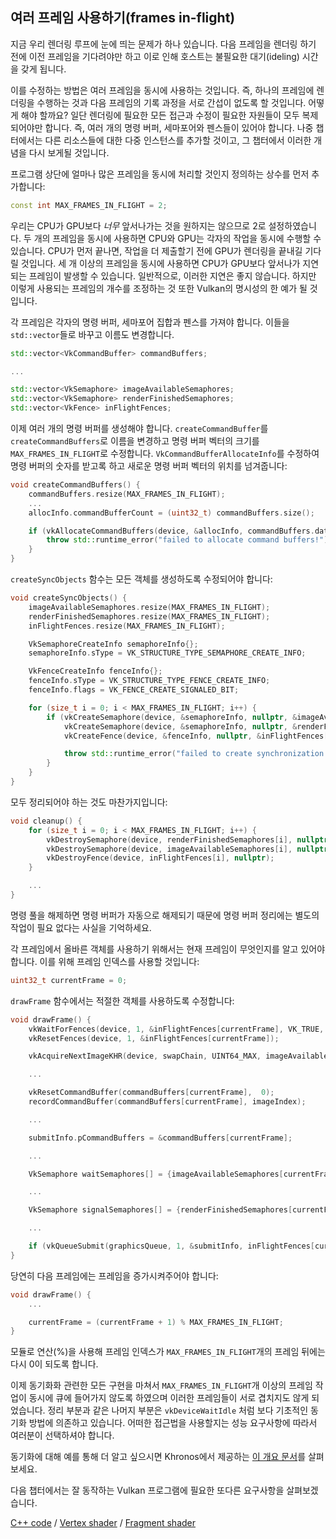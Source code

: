 ## 여러 프레임 사용하기(frames in-flight)

지금 우리 렌더링 루프에 눈에 띄는 문제가 하나 있습니다. 다음 프레임을 렌더링 하기 전에 이전 프레임을 기다려야만 하고 이로 인해 호스트는 불필요한 대기(ideling) 시간을 갖게 됩니다.

<!-- insert diagram showing our current render loop and the 'multi frame in flight' render loop -->

이를 수정하는 방법은 여러 프레임을 동시에 사용하는 것입니다. 즉, 하나의 프레임에 렌더링을 수행하는 것과 다음 프레임의 기록 과정을 서로 간섭이 없도록 할 것입니다. 어떻게 해야 할까요? 일단 렌더링에 필요한 모든 접근과 수정이 필요한 자원들이 모두 복제되어야만 합니다. 즉, 여러 개의 명령 버퍼, 세마포어와 펜스들이 있어야 합니다. 나중 챕터에서는 다른 리소스들에 대한 다중 인스턴스를 추가할 것이고, 그 챕터에서 이러한 개념을 다시 보게될 것입니다.

프로그램 상단에 얼마나 많은 프레임을 동시에 처리할 것인지 정의하는 상수를 먼저 추가합니다:

```c++
const int MAX_FRAMES_IN_FLIGHT = 2;
```

우리는 CPU가 GPU보다 *너무* 앞서나가는 것을 원하지는 않으므로 2로 설정하였습니다. 두 개의 프레임을 동시에 사용하면 CPU와 GPU는 각자의 작업을 동시에 수행할 수 있습니다. CPU가 먼저 끝나면, 작업을 더 제출할기 전에 GPU가 렌더링을 끝내길 기다릴 것입니다. 세 개 이상의 프레임을 동시에 사용하면 CPU가 GPU보다 앞서나가 지연되는 프레임이 발생할 수 있습니다. 일반적으로, 이러한 지연은 좋지 않습니다. 하지만 이렇게 사용되는 프레임의 개수를 조정하는 것 또한 Vulkan의 명시성의 한 예가 될 것입니다.

각 프레임은 각자의 명령 버퍼, 세마포어 집합과 펜스를 가져야 합니다. 이들을 `std::vector`들로 바꾸고 이름도 변경합니다.

```c++
std::vector<VkCommandBuffer> commandBuffers;

...

std::vector<VkSemaphore> imageAvailableSemaphores;
std::vector<VkSemaphore> renderFinishedSemaphores;
std::vector<VkFence> inFlightFences;
```

이제 여러 개의 명령 버퍼를 생성해야 합니다. `createCommandBuffer`를 `createCommandBuffers`로 이름을 변경하고 명령 버퍼 벡터의 크기를 `MAX_FRAMES_IN_FLIGHT`로 수정합니다. `VkCommandBufferAllocateInfo`를 수정하여 명령 버퍼의 숫자를 받고록 하고 새로운 명령 버퍼 벡터의 위치를 넘겨줍니다:

```c++
void createCommandBuffers() {
    commandBuffers.resize(MAX_FRAMES_IN_FLIGHT);
    ...
    allocInfo.commandBufferCount = (uint32_t) commandBuffers.size();

    if (vkAllocateCommandBuffers(device, &allocInfo, commandBuffers.data()) != VK_SUCCESS) {
        throw std::runtime_error("failed to allocate command buffers!");
    }
}
```

`createSyncObjects` 함수는 모든 객체를 생성하도록 수정되어야 합니다:

```c++
void createSyncObjects() {
    imageAvailableSemaphores.resize(MAX_FRAMES_IN_FLIGHT);
    renderFinishedSemaphores.resize(MAX_FRAMES_IN_FLIGHT);
    inFlightFences.resize(MAX_FRAMES_IN_FLIGHT);

    VkSemaphoreCreateInfo semaphoreInfo{};
    semaphoreInfo.sType = VK_STRUCTURE_TYPE_SEMAPHORE_CREATE_INFO;

    VkFenceCreateInfo fenceInfo{};
    fenceInfo.sType = VK_STRUCTURE_TYPE_FENCE_CREATE_INFO;
    fenceInfo.flags = VK_FENCE_CREATE_SIGNALED_BIT;

    for (size_t i = 0; i < MAX_FRAMES_IN_FLIGHT; i++) {
        if (vkCreateSemaphore(device, &semaphoreInfo, nullptr, &imageAvailableSemaphores[i]) != VK_SUCCESS ||
            vkCreateSemaphore(device, &semaphoreInfo, nullptr, &renderFinishedSemaphores[i]) != VK_SUCCESS ||
            vkCreateFence(device, &fenceInfo, nullptr, &inFlightFences[i]) != VK_SUCCESS) {

            throw std::runtime_error("failed to create synchronization objects for a frame!");
        }
    }
}
```

모두 정리되어야 하는 것도 마찬가지입니다:

```c++
void cleanup() {
    for (size_t i = 0; i < MAX_FRAMES_IN_FLIGHT; i++) {
        vkDestroySemaphore(device, renderFinishedSemaphores[i], nullptr);
        vkDestroySemaphore(device, imageAvailableSemaphores[i], nullptr);
        vkDestroyFence(device, inFlightFences[i], nullptr);
    }

    ...
}
```

명령 풀을 해제하면 명령 버퍼가 자동으로 해제되기 때문에 명령 버퍼 정리에는 별도의 작업이 필요 없다는 사실을 기억하세요.

각 프레임에서 올바른 객체를 사용하기 위해서는 현재 프레임이 무엇인지를 알고 있어야 합니다. 이를 위해 프레임 인덱스를 사용할 것입니다:


```c++
uint32_t currentFrame = 0;
```

`drawFrame` 함수에서는 적절한 객체를 사용하도록 수정합니다:

```c++
void drawFrame() {
    vkWaitForFences(device, 1, &inFlightFences[currentFrame], VK_TRUE, UINT64_MAX);
    vkResetFences(device, 1, &inFlightFences[currentFrame]);

    vkAcquireNextImageKHR(device, swapChain, UINT64_MAX, imageAvailableSemaphores[currentFrame], VK_NULL_HANDLE, &imageIndex);

    ...

    vkResetCommandBuffer(commandBuffers[currentFrame],  0);
    recordCommandBuffer(commandBuffers[currentFrame], imageIndex);

    ...

    submitInfo.pCommandBuffers = &commandBuffers[currentFrame];

    ...

    VkSemaphore waitSemaphores[] = {imageAvailableSemaphores[currentFrame]};

    ...

    VkSemaphore signalSemaphores[] = {renderFinishedSemaphores[currentFrame]};

    ...

    if (vkQueueSubmit(graphicsQueue, 1, &submitInfo, inFlightFences[currentFrame]) != VK_SUCCESS) {
}
```

당연히 다음 프레임에는 프레임을 증가시켜주어야 합니다:

```c++
void drawFrame() {
    ...

    currentFrame = (currentFrame + 1) % MAX_FRAMES_IN_FLIGHT;
}
```

모듈로 연산(%)을 사용해 프레임 인덱스가 `MAX_FRAMES_IN_FLIGHT`개의 프레임 뒤에는 다시 0이 되도록 합니다.

<!-- Possibly use swapchain-image-count for renderFinished semaphores, as it can't
be known with a fence whether the semaphore is ready for re-use. -->

이제 동기화화 관련한 모든 구현을 마쳐서 `MAX_FRAMES_IN_FLIGHT`개 이상의 프레임 작업이 동시에 큐에 들어가지 않도록 하였으며 이러한 프레임들이 서로 겹치지도 않게 되었습니다. 정리 부분과 같은 나머지 부분은 `vkDeviceWaitIdle` 처럼 보다 기초적인 동기화 방법에 의존하고 있습니다. 어떠한 접근법을 사용할지는 성능 요구사항에 따라서 여러분이 선택하셔야 합니다.

동기화에 대해 예를 통해 더 알고 싶으시면 Khronos에서 제공하는 [이 개요 문서](https://github.com/KhronosGroup/Vulkan-Docs/wiki/Synchronization-Examples#swapchain-image-acquire-and-present)를 살펴보세요.

다음 챕터에서는 잘 동작하는 Vulkan 프로그램에 필요한 또다른 요구사항을 살펴보겠습니다. 

[C++ code](/code/16_frames_in_flight.cpp) /
[Vertex shader](/code/09_shader_base.vert) /
[Fragment shader](/code/09_shader_base.frag)
